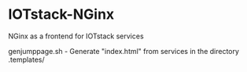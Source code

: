 # IOTstack-NGinx

NGinx as a frontend for IOTstack services

genjumppage.sh - Generate "index.html" from services in the directory .templates/

